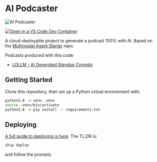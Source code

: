 # AI Podcaster

![AI Podcaster](https://edwardbenson.com/images/lollm.png)

[![Open in a VS Code Dev Container](https://img.shields.io/static/v1?label=Dev%20Containers&message=Open&color=blue&logo=visualstudiocode)](https://vscode.dev/redirect?url=vscode://ms-vscode-remote.remote-containers/cloneInVolume?url=https://github.com/eob/ai-podcaster)

A cloud-deployable project to generate a podcast 100% with AI. Based on the [Multimodal Agent Starter](https://steamship.com/learn/agent-guidebook) repo.

Podcasts produced with this code:
* [LOLLM - AI Generated Standup Comedy](https://edwardbenson.com/lollm)


## Getting Started

Clone this repository, then set up a Python virtual environment with:

```bash
python3.8 -m venv .venv
source .venv/bin/activate
python3.8 -m pip install -r requirements.txt
```

## Deploying

[A full guide to deploying is here](https://steamship.com/learn/agent-guidebook/deploying/deploy-your-agent). The TL;DR is:

```bash
ship deploy
```

and follow the prompts.

